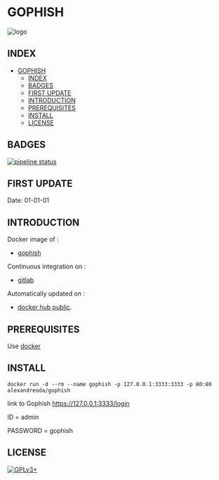 # GOPHISH

![logo](https://assets.gitlab-static.net/uploads/-/system/project/avatar/12904449/0_G63TdmdAOJr5zdWM.png)

## INDEX

- [GOPHISH](#gophish)
  - [INDEX](#index)
  - [BADGES](#badges)
  - [FIRST UPDATE](#first-update)
  - [INTRODUCTION](#introduction)
  - [PREREQUISITES](#prerequisites)
  - [INSTALL](#install)
  - [LICENSE](#license)

## BADGES

[![pipeline status](https://gitlab.com/oda-alexandre/gophish/badges/master/pipeline.svg)](https://gitlab.com/oda-alexandre/gophish/commits/master)

## FIRST UPDATE

Date: 01-01-01

## INTRODUCTION

Docker image of :

- [gophish](https://gophish.io/)

Continuous integration on :

- [gitlab](https://gitlab.com/oda-alexandre/gophish/pipelines)

Automatically updated on :

- [docker hub public](https://hub.docker.com/r/alexandreoda/gophish/).

## PREREQUISITES

Use [docker](https://www.docker.com)

## INSTALL

```docker run -d --rm --name gophish -p 127.0.0.1:3333:3333 -p 80:80 alexandreoda/gophish```

link to Gophish <https://127.0.0.1:3333/login>

ID        = admin

PASSWORD  = gophish

## LICENSE

[![GPLv3+](http://gplv3.fsf.org/gplv3-127x51.png)](https://gitlab.com/oda-alexandre/gophish/blob/master/LICENSE)
